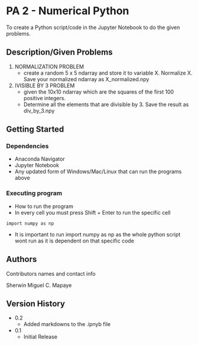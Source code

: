 # PA 2 - Numerical Python

To create a Python script/code in the Jupyter Notebook to do the given problems.

## Description/Given Problems

1. NORMALIZATION PROBLEM
   - create a random 5 x 5 ndarray and store it to variable X. Normalize X. Save your normalized ndarray as X_normalized.npy
2. IVISIBLE BY 3 PROBLEM
   - given the 10x10 ndarray which are the squares of the first 100 positive integers.
   - Determine all the elements that are divisible by 3. Save the result as div_by_3.npy

## Getting Started

### Dependencies

* Anaconda Navigator
* Jupyter Notebook
* Any updated form of Windows/Mac/Linux that can run the programs above

### Executing program

* How to run the program
* In every cell you must press Shift + Enter to run the specific cell
```
import numpy as np
```
* It is important to run import numpy as np as the whole python script wont run as it is dependent on that specific code

## Authors

Contributors names and contact info

Sherwin Miguel C. Mapaye

## Version History

* 0.2
    * Added markdowns to the .ipnyb file
* 0.1
    * Initial Release
